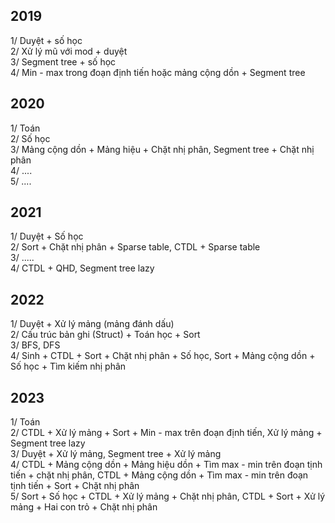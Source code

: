 ## 2019
1/ Duyệt + số học\
2/ Xử lý mũ với mod + duyệt\
3/ Segment tree + số học\
4/ Min - max trong đoạn định tiến hoặc mảng cộng dồn + Segment tree

## 2020
1/ Toán\
2/ Số học\
3/ Mảng cộng dồn + Mảng hiệu + Chặt nhị phân, Segment tree + Chặt nhị phân\
4/ ....\
5/ ....

## 2021
1/ Duyệt + Số học\
2/ Sort + Chặt nhị phân + Sparse table, CTDL + Sparse table\
3/ .....\
4/ CTDL + QHD, Segment tree lazy

## 2022
1/ Duyệt + Xử lý mảng (mảng đánh dấu)\
2/ Cấu trúc bản ghi (Struct) + Toán học + Sort\
3/ BFS, DFS\
4/ Sinh + CTDL + Sort + Chặt nhị phân + Số học, Sort + Mảng cộng dồn + Số học + Tìm kiếm nhị phân

## 2023
1/ Toán\
2/ CTDL + Xử lý mảng + Sort + Min - max trên đoạn định tiến, Xử lý mảng + Segment tree lazy\
3/ Duyệt + Xử lý mảng, Segment tree + Xử lý mảng\
4/ CTDL + Mảng cộng dồn + Mảng hiệu dồn + Tìm max - min trên đoạn tịnh tiến + chặt nhị phân, CTDL + Mảng cộng dồn + Tìm max - min trên đoạn tịnh tiến + Sort + Chặt nhị phân\
5/ Sort + Số học + CTDL + Xử lý mảng + Chặt nhị phân, CTDL + Sort + Xử lý mảng + Hai con trỏ + Chặt nhị phân
